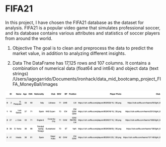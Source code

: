 # FIFA21
In this project, I have chosen the FIFA21 database as the dataset for analysis.
FIFA21 is a popular video game that simulates professional soccer,
and its database contains various attributes and statistics of soccer players from around the world.

1. Objective
The goal is to clean and preprocess the data to predict the market value,
in addition to analyzing different insights.

2. Data
The DataFrame has 17,125 rows and 107 columns. It contains a combination of numerical data (float64 and int64) and object data (text strings)
/Users/iagogarrido/Documents/ironhack/data_mid_bootcamp_project_FIFA_MoneyBall/images
<img src="./images/data.png" width=600>
          
